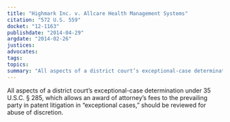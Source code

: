 ```yaml
---
title: "Highmark Inc. v. Allcare Health Management Systems"
citation: "572 U.S. 559"
docket: "12-1163"
publishdate: "2014-04-29"
argdate: "2014-02-26"
justices:
advocates:
tags:
topics:
summary: "All aspects of a district court’s exceptional-case determination under 35 U.S.C. § 285, which allows an award of attorney’s fees to the prevailing party in patent litigation in “exceptional cases,” should be reviewed for abuse of discretion."
---
```

All aspects of a district court’s exceptional-case determination under 35 U.S.C. § 285, which allows an award of attorney’s fees to the prevailing party in patent litigation in “exceptional cases,” should be reviewed for abuse of discretion.


